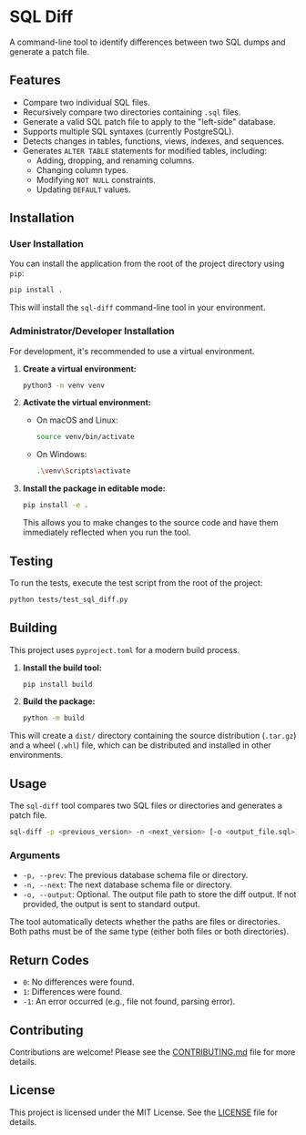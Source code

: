 # SQL Diff

A command-line tool to identify differences between two SQL dumps and generate a patch file.

## Features

*   Compare two individual SQL files.
*   Recursively compare two directories containing `.sql` files.
*   Generate a valid SQL patch file to apply to the "left-side" database.
*   Supports multiple SQL syntaxes (currently PostgreSQL).
*   Detects changes in tables, functions, views, indexes, and sequences.
*   Generates `ALTER TABLE` statements for modified tables, including:
    *   Adding, dropping, and renaming columns.
    *   Changing column types.
    *   Modifying `NOT NULL` constraints.
    *   Updating `DEFAULT` values.

## Installation

### User Installation

You can install the application from the root of the project directory using `pip`:

```bash
pip install .
```

This will install the `sql-diff` command-line tool in your environment.

### Administrator/Developer Installation

For development, it's recommended to use a virtual environment.

1.  **Create a virtual environment:**

    ```bash
    python3 -m venv venv
    ```

2.  **Activate the virtual environment:**

    *   On macOS and Linux:

        ```bash
        source venv/bin/activate
        ```

    *   On Windows:

        ```bash
        .\venv\Scripts\activate
        ```

3.  **Install the package in editable mode:**

    ```bash
    pip install -e .
    ```

    This allows you to make changes to the source code and have them immediately reflected when you run the tool.

## Testing

To run the tests, execute the test script from the root of the project:

```bash
python tests/test_sql_diff.py
```



## Building

This project uses `pyproject.toml` for a modern build process.

1.  **Install the build tool:**

    ```bash
    pip install build
    ```

2.  **Build the package:**

    ```bash
    python -m build
    ```

This will create a `dist/` directory containing the source distribution (`.tar.gz`) and a wheel (`.whl`) file, which can be distributed and installed in other environments.

## Usage

The `sql-diff` tool compares two SQL files or directories and generates a patch file.

```bash
sql-diff -p <previous_version> -n <next_version> [-o <output_file.sql>]
```

### Arguments

*   `-p, --prev`: The previous database schema file or directory.
*   `-n, --next`: The next database schema file or directory.
*   `-o, --output`: Optional. The output file path to store the diff output. If not provided, the output is sent to standard output.

The tool automatically detects whether the paths are files or directories. Both paths must be of the same type (either both files or both directories).


## Return Codes

*   `0`: No differences were found.
*   `1`: Differences were found.
*   `-1`: An error occurred (e.g., file not found, parsing error).

## Contributing

Contributions are welcome! Please see the [CONTRIBUTING.md](CONTRIBUTING.md) file for more details.

## License

This project is licensed under the MIT License. See the [LICENSE](LICENSE) file for details.
